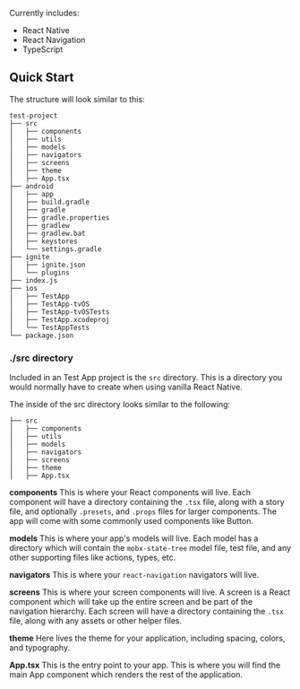 Currently includes:

- React Native
- React Navigation
- TypeScript

## Quick Start

The structure will look similar to this:

```
test-project
├── src
│   ├── components
│   ├── utils
│   ├── models
│   ├── navigators
│   ├── screens
│   ├── theme
│   ├── App.tsx
├── android
│   ├── app
│   ├── build.gradle
│   ├── gradle
│   ├── gradle.properties
│   ├── gradlew
│   ├── gradlew.bat
│   ├── keystores
│   └── settings.gradle
├── ignite
│   ├── ignite.json
│   └── plugins
├── index.js
├── ios
│   ├── TestApp
│   ├── TestApp-tvOS
│   ├── TestApp-tvOSTests
│   ├── TestApp.xcodeproj
│   └── TestAppTests
└── package.json

```

### ./src directory

Included in an Test App project is the `src` directory. This is a directory you would normally have to create when using vanilla React Native.

The inside of the src directory looks similar to the following:

```
├── src
│   ├── components
│   ├── utils
│   ├── models
│   ├── navigators
│   ├── screens
│   ├── theme
│   ├── App.tsx
```

**components**
This is where your React components will live. Each component will have a directory containing the `.tsx` file, along with a story file, and optionally `.presets`, and `.props` files for larger components. The app will come with some commonly used components like Button.

**models**
This is where your app's models will live. Each model has a directory which will contain the `mobx-state-tree` model file, test file, and any other supporting files like actions, types, etc.

**navigators**
This is where your `react-navigation` navigators will live.

**screens**
This is where your screen components will live. A screen is a React component which will take up the entire screen and be part of the navigation hierarchy. Each screen will have a directory containing the `.tsx` file, along with any assets or other helper files.

**theme**
Here lives the theme for your application, including spacing, colors, and typography.

**App.tsx** This is the entry point to your app. This is where you will find the main App component which renders the rest of the application.